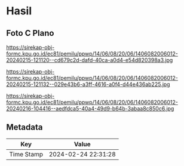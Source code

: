 # Hasil

## Foto C Plano

https://sirekap-obj-formc.kpu.go.id/ec81/pemilu/ppwp/14/06/08/20/06/1406082006012-20240215-121120--cd679c2d-dafd-40ca-a0d4-e54d820398a3.jpg

https://sirekap-obj-formc.kpu.go.id/ec81/pemilu/ppwp/14/06/08/20/06/1406082006012-20240215-121132--029e43b6-a3ff-4616-a0f4-d44e436ab225.jpg

https://sirekap-obj-formc.kpu.go.id/ec81/pemilu/ppwp/14/06/08/20/06/1406082006012-20240216-104416--aedfdca5-40a4-49d9-b64b-3abaa8c850c6.jpg


## Metadata

| Key        | Value               |
| ---------- | ------------------- |
| Time Stamp | 2024-02-24 22:31:28 |



